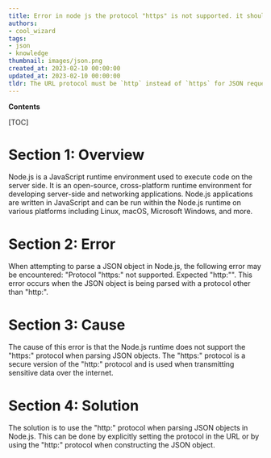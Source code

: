 ```yaml
---
title: Error in node js the protocol "https" is not supported. it should be "http"
authors:
- cool_wizard
tags:
- json
- knowledge
thumbnail: images/json.png
created_at: 2023-02-10 00:00:00
updated_at: 2023-02-10 00:00:00
tldr: The URL protocol must be `http` instead of `https` for JSON requests.
---
```


**Contents**

[TOC]

# Section 1: Overview

Node.js is a JavaScript runtime environment used to execute code on the server side. It is an open-source, cross-platform runtime environment for developing server-side and networking applications. Node.js applications are written in JavaScript and can be run within the Node.js runtime on various platforms including Linux, macOS, Microsoft Windows, and more.

# Section 2: Error

When attempting to parse a JSON object in Node.js, the following error may be encountered: "Protocol "https:" not supported. Expected "http:"". This error occurs when the JSON object is being parsed with a protocol other than "http:".

# Section 3: Cause

The cause of this error is that the Node.js runtime does not support the "https:" protocol when parsing JSON objects. The "https:" protocol is a secure version of the "http:" protocol and is used when transmitting sensitive data over the internet.

# Section 4: Solution

The solution is to use the "http:" protocol when parsing JSON objects in Node.js. This can be done by explicitly setting the protocol in the URL or by using the "http:" protocol when constructing the JSON object.
